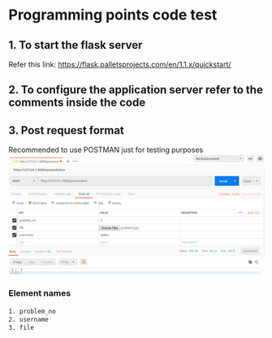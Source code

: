 # Programming points code test

## 1. To start the flask server
Refer this link:
https://flask.palletsprojects.com/en/1.1.x/quickstart/

## 2. To configure the application server refer to the comments inside the code

## 3. Post request format
   Recommended to use POSTMAN just for testing purposes
   ![Simple image how to do the post request from postman](images/Postman_post.png)
### Element names
    1. problem_no
    2. username
    3. file
